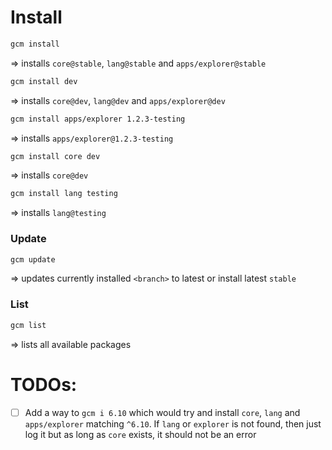 # Install
```sh
gcm install
```
=> installs `core@stable`, `lang@stable` and `apps/explorer@stable`

```sh
gcm install dev
```
=> installs `core@dev`, `lang@dev` and `apps/explorer@dev`

```sh
gcm install apps/explorer 1.2.3-testing
```
=> installs `apps/explorer@1.2.3-testing`

```sh
gcm install core dev
```
=> installs `core@dev`

```sh
gcm install lang testing
```
=> installs `lang@testing`

### Update
```sh
gcm update
```
=> updates currently installed `<branch>` to latest or install latest `stable`

### List
```sh
gcm list
```
=> lists all available packages


# TODOs:
- [ ] Add a way to `gcm i 6.10` which would try and install `core`, `lang` and `apps/explorer` matching `^6.10`.
      If `lang` or `explorer` is not found, then just log it but as long as `core` exists, it should not be an error